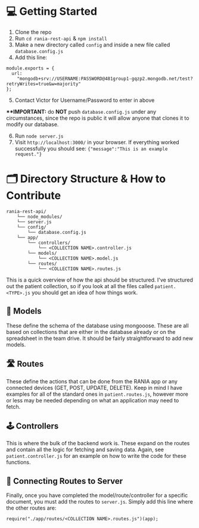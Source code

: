 # 💻 Getting Started
1. Clone the repo
2. Run `cd rania-rest-api` & `npm install`
3. Make a new directory called `config` and inside a new file called `database.config.js`
4. Add this line:

```
module.exports = {
  url:
    "mongodb+srv://USERNAME:PASSWORD@481group1-gqzp2.mongodb.net/test?retryWrites=true&w=majority"
};
```

5. Contact Victor for Username/Password to enter in above
  
  __**IMPORTANT:__ do __NOT__ push `database.config.js` under any circumstances, since the repo is public it will allow anyone that clones it to modify our database.
  
6. Run `node server.js` 
7. Visit `http://localhost:3000/` in your browser. If everything worked successfully you should see: `{"message":"This is an example request."}`

# 🗂 Directory Structure & How to Contribute
```
rania-rest-api/
    └── node_modules/
    └── server.js
    └── config/
        └── database.config.js
    └── app/
        └── controllers/
            └── <COLLECTION NAME>.controller.js
        └── models/
            └── <COLLECTION NAME>.model.js
        └── routes/
            └── <COLLECTION NAME>.routes.js
```
This is a quick overview of how the api should be structured. I've structured out the patient collection, so if you look at all the files called `patient.<TYPE>.js` you should get an idea of how things work.

## 💾 Models 
These define the schema of the database using mongooose. These are all based on collections that are either in the database already or on the spreadsheet in the team drive. It should be fairly straightforward to add new models.

## 🛣 Routes
These define the actions that can be done from the RANIA app or any connected devices (GET, POST, UPDATE, DELETE). Keep in mind I have examples for all of the standard ones in `patient.routes.js`, however more or less may be needed depending on what an application may need to fetch.

## 🕹 Controllers
This is where the bulk of the backend work is. These expand on the routes and contain all the logic for fetching and saving data. Again, see `patient.controller.js` for an example on how to write the code for these functions.

## 🔌 Connecting Routes to Server
Finally, once you have completed the model/route/controller for a specific document, you must add the routes to `server.js`. Simply add this line where the other routes are:
```
require("./app/routes/<COLLECTION NAME>.routes.js")(app);
```
